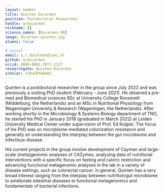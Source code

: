 ```yaml
---
layout: member
title: Quinten Ducarmon
position: Postdoctoral Researcher
handle: qrducarmon
nickname: []
science_names: [Ducarmon QR]
image: ducarmon-quinten.jpg
alumni: false

# social
email: q.r.ducarmon@lumc.nl
github: qrducarmon
orcid: 0000-0001-7077-2127
researchgate: Quinten-Ducarmon
scholar: YJ9vERYAAAAJ
---
```


Quinten is a postdoctoral researcher in the group since July 2022 and was previously a visiting PhD student (February - June 2021). He obtained a pre-med and Biomedical sciences BSc at University College Roosevelt (Middelburg, the Netherlands) and an MSc in Nutritional Physiology from Wageningen University & Research (Wageningen, the Netherlands). After working shortly in the Microbiology & Systems Biology department of TNO, he started his PhD in January 2018 (graduated in March 2022) at Leiden University Medical Center under supervision of Prof. Ed Kuijper. The focus of his PhD was on microbiome-mediated colonization resistance and generally on understanding the interplay between the gut microbiome and infectious disease. 

His current projects in the group involve development of Cayman and large-scale (meta)genomic analyses of CAZymes, analyzing data of nutritional interventions with a specific focus on fasting and caloric restriction and advancing functional metagenomic analyses in the lab in a variety of disease settings, such as colorectal cancer. In general, Quinten has a very broad interest ranging from the interplay between nutrition/gut microbiome to ameliorate intestinal diseases to functional metagenomics and fundamentals of bacterial infections.
